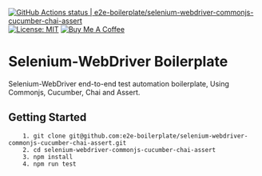 [![GitHub Actions status | e2e-boilerplate/selenium-webdriver-commonjs-cucumber-chai-assert](https://github.com/e2e-boilerplate/selenium-webdriver-commonjs-cucumber-chai-assert/workflows/selenium-webdriver-commonjs-cucumber-chai-assert/badge.svg)](https://github.com/e2e-boilerplate/selenium-webdriver-commonjs-cucumber-chai-assert/actions?workflow=selenium-webdriver-commonjs-cucumber-chai-assert) [![License: MIT](https://img.shields.io/badge/License-MIT-yellow.svg)](https://opensource.org/licenses/MIT) [![Buy Me A Coffee](https://img.shields.io/badge/buy-me%20coffee-orange)](https://www.buymeacoffee.com/xgirma)

# Selenium-WebDriver Boilerplate

Selenium-WebDriver end-to-end test automation boilerplate, Using Commonjs, Cucumber, Chai and Assert.

## Getting Started

    	1. git clone git@github.com:e2e-boilerplate/selenium-webdriver-commonjs-cucumber-chai-assert.git
    	2. cd selenium-webdriver-commonjs-cucumber-chai-assert
    	3. npm install
    	4. npm run test

